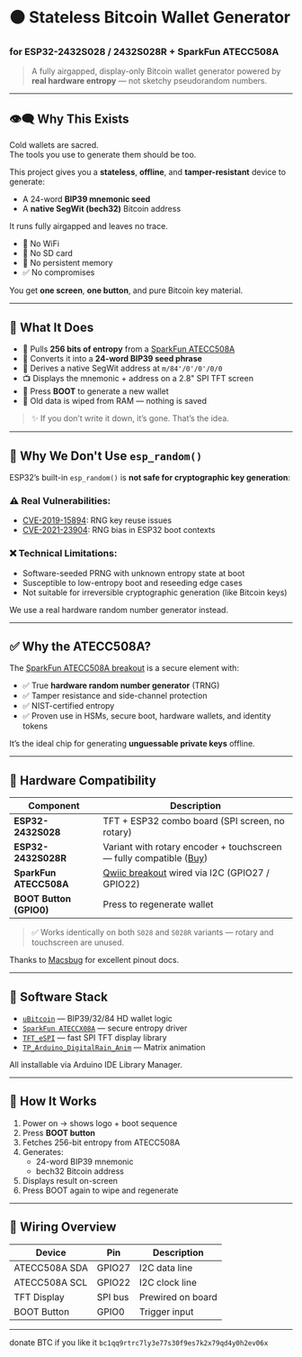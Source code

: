 # 🟠 Stateless Bitcoin Wallet Generator  
### for ESP32-2432S028 / 2432S028R + SparkFun ATECC508A

> A fully airgapped, display-only Bitcoin wallet generator powered by **real hardware entropy** — not sketchy pseudorandom numbers.

---

## 👁️‍🗨️ Why This Exists

Cold wallets are sacred.  
The tools you use to generate them should be too.

This project gives you a **stateless**, **offline**, and **tamper-resistant** device to generate:
- A 24-word **BIP39 mnemonic seed**
- A **native SegWit (bech32)** Bitcoin address

It runs fully airgapped and leaves no trace.

- 🛑 No WiFi  
- 🛑 No SD card  
- 🛑 No persistent memory  
- ✅ No compromises

You get **one screen**, **one button**, and pure Bitcoin key material.

---

## 🧠 What It Does

- 🔐 Pulls **256 bits of entropy** from a [SparkFun ATECC508A](https://www.sparkfun.com/sparkfun-cryptographic-co-processor-breakout-atecc508a-qwiic.html)
- 🧠 Converts it into a **24-word BIP39 seed phrase**
- 🧭 Derives a native SegWit address at `m/84'/0'/0'/0/0`
- 📺 Displays the mnemonic + address on a 2.8" SPI TFT screen
- 🔁 Press **BOOT** to generate a new wallet
- 🧼 Old data is wiped from RAM — nothing is saved

> ✨ If you don’t write it down, it’s gone. That’s the idea.

---

## 🔐 Why We Don't Use `esp_random()`

ESP32’s built-in `esp_random()` is **not safe for cryptographic key generation**:

### ⚠️ Real Vulnerabilities:
- [CVE-2019-15894](https://nvd.nist.gov/vuln/detail/CVE-2019-15894): RNG key reuse issues
- [CVE-2021-23904](https://nvd.nist.gov/vuln/detail/CVE-2021-23904): RNG bias in ESP32 boot contexts

### ❌ Technical Limitations:
- Software-seeded PRNG with unknown entropy state at boot
- Susceptible to low-entropy boot and reseeding edge cases
- Not suitable for irreversible cryptographic generation (like Bitcoin keys)

We use a real hardware random number generator instead.

---

## ✅ Why the ATECC508A?

The [SparkFun ATECC508A breakout](https://www.sparkfun.com/sparkfun-cryptographic-co-processor-breakout-atecc508a-qwiic.html) is a secure element with:

- ✅ True **hardware random number generator** (TRNG)
- ✅ Tamper resistance and side-channel protection
- ✅ NIST-certified entropy
- ✅ Proven use in HSMs, secure boot, hardware wallets, and identity tokens

It’s the ideal chip for generating **unguessable private keys** offline.

---

## 🔧 Hardware Compatibility

| Component                  | Description                                                                                      |
|----------------------------|--------------------------------------------------------------------------------------------------|
| **ESP32-2432S028**         | TFT + ESP32 combo board (SPI screen, no rotary)                                                  |
| **ESP32-2432S028R**        | Variant with rotary encoder + touchscreen — fully compatible ([Buy](https://www.amazon.com/AITRIP-Development-ESP32-2432S028R-Bluetooth-240X320/dp/B0CKYVPWX9/)) |
| **SparkFun ATECC508A**     | [Qwiic breakout](https://www.sparkfun.com/sparkfun-cryptographic-co-processor-breakout-atecc508a-qwiic.html) wired via I2C (GPIO27 / GPIO22) |
| **BOOT Button (GPIO0)**    | Press to regenerate wallet                                                                      |

> ✅ Works identically on both `S028` and `S028R` variants — rotary and touchscreen are unused.

Thanks to [Macsbug](https://macsbug.wordpress.com/2022/08/17/esp32-2432s028/) for excellent pinout docs.

---

## 💾 Software Stack

- [`uBitcoin`](https://docs.arduino.cc/libraries/ubitcoin/) — BIP39/32/84 HD wallet logic
- [`SparkFun ATECCX08A`](https://github.com/sparkfun/SparkFun_ATECCX08a_Arduino_Library) — secure entropy driver
- [`TFT_eSPI`](https://github.com/Bodmer/TFT_eSPI) — fast SPI TFT display library
- [`TP_Arduino_DigitalRain_Anim`](https://github.com/0015/TP_Arduino_DigitalRain_Anim) — Matrix animation

All installable via Arduino IDE Library Manager.

---

## 🚀 How It Works

1. Power on → shows logo + boot sequence  
2. Press **BOOT button**  
3. Fetches 256-bit entropy from ATECC508A  
4. Generates:
   - 24-word BIP39 mnemonic
   - bech32 Bitcoin address  
5. Displays result on-screen  
6. Press BOOT again to wipe and regenerate

---

## 🔌 Wiring Overview

| Device        | Pin      | Description         |
|---------------|----------|---------------------|
| ATECC508A SDA | GPIO27   | I2C data line       |
| ATECC508A SCL | GPIO22   | I2C clock line      |
| TFT Display   | SPI bus  | Prewired on board   |
| BOOT Button   | GPIO0    | Trigger input       |

---

donate BTC if you like it `bc1qq9rtrc7ly3e77s30f9es7k2x79qd4y0h2ev06x`
